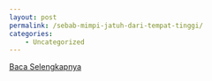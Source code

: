 ```yaml
---
layout: post
permalink: /sebab-mimpi-jatuh-dari-tempat-tinggi/
categories:
    - Uncategorized
---
```


[Baca Selengkapnya](/06)